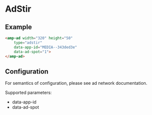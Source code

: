 <!---
Copyright 2015 The AMP HTML Authors. All Rights Reserved.

Licensed under the Apache License, Version 2.0 (the "License");
you may not use this file except in compliance with the License.
You may obtain a copy of the License at

      http://www.apache.org/licenses/LICENSE-2.0

Unless required by applicable law or agreed to in writing, software
distributed under the License is distributed on an "AS-IS" BASIS,
WITHOUT WARRANTIES OR CONDITIONS OF ANY KIND, either express or implied.
See the License for the specific language governing permissions and
limitations under the License.
-->

# AdStir

## Example

```html
<amp-ad width="320" height="50"
    type="adstir"
    data-app-id="MEDIA--343ded3e"
    data-ad-spot="1">
</amp-ad>
```

## Configuration

For semantics of configuration, please see ad network documentation.

Supported parameters:

- data-app-id
- data-ad-spot
